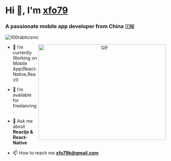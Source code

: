 <h1 align="left">Hi 👋, I'm <a href="https://github.com/xf079" target="blank">
xfo79</a></h1>
<h3 align="left">A passionate mobile app developer from China &#127470;&#127475</h3>

<p align="left"> <img src="https://komarev.com/ghpvc/?username=100rabhcsmc&label=Profile%20views&color=0e75b6&style=flat" alt="100rabhcsmc" /> </p>

<a target="_blank" align="center">
  <img align="right" top="500" height="300" width="400" alt="GIF" src="https://media.giphy.com/media/SWoSkN6DxTszqIKEqv/giphy.gif">
</a>

- 🌱 I’m currently Working on Mobile App(React-Native,React)

- 🤝 I’m available for freelancing.

- 💬 Ask me about **Reactjs & React-Native**

- 📫 How to reach me **xfo79k@gmail.com**

<br/>
